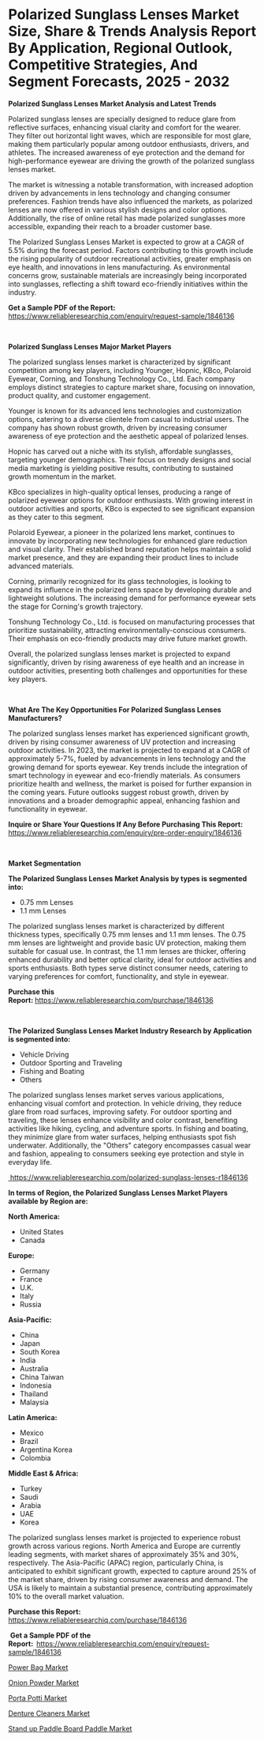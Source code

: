 <p><h1>Polarized Sunglass Lenses Market Size, Share & Trends Analysis Report By Application, Regional Outlook, Competitive Strategies, And Segment Forecasts, 2025 - 2032</h1></p><p><strong>Polarized Sunglass Lenses Market Analysis and Latest Trends</strong></p>
<p><p>Polarized sunglass lenses are specially designed to reduce glare from reflective surfaces, enhancing visual clarity and comfort for the wearer. They filter out horizontal light waves, which are responsible for most glare, making them particularly popular among outdoor enthusiasts, drivers, and athletes. The increased awareness of eye protection and the demand for high-performance eyewear are driving the growth of the polarized sunglass lenses market.</p><p>The market is witnessing a notable transformation, with increased adoption driven by advancements in lens technology and changing consumer preferences. Fashion trends have also influenced the markets, as polarized lenses are now offered in various stylish designs and color options. Additionally, the rise of online retail has made polarized sunglasses more accessible, expanding their reach to a broader customer base.</p><p>The Polarized Sunglass Lenses Market is expected to grow at a CAGR of 5.5% during the forecast period. Factors contributing to this growth include the rising popularity of outdoor recreational activities, greater emphasis on eye health, and innovations in lens manufacturing. As environmental concerns grow, sustainable materials are increasingly being incorporated into sunglasses, reflecting a shift toward eco-friendly initiatives within the industry.</p></p>
<p><strong>Get a Sample PDF of the Report:&nbsp;</strong> <a href="https://www.reliableresearchiq.com/enquiry/request-sample/1846136?utm_campaign=973&utm_medium=2&utm_source=Github&utm_content=ia&utm_term=08022025&utm_id=polarized-sunglass-lenses">https://www.reliableresearchiq.com/enquiry/request-sample/1846136</a></p>
<p>&nbsp;</p>
<p><strong>Polarized Sunglass Lenses Major Market Players</strong></p>
<p><p>The polarized sunglass lenses market is characterized by significant competition among key players, including Younger, Hopnic, KBco, Polaroid Eyewear, Corning, and Tonshung Technology Co., Ltd. Each company employs distinct strategies to capture market share, focusing on innovation, product quality, and customer engagement.</p><p>Younger is known for its advanced lens technologies and customization options, catering to a diverse clientele from casual to industrial users. The company has shown robust growth, driven by increasing consumer awareness of eye protection and the aesthetic appeal of polarized lenses.</p><p>Hopnic has carved out a niche with its stylish, affordable sunglasses, targeting younger demographics. Their focus on trendy designs and social media marketing is yielding positive results, contributing to sustained growth momentum in the market.</p><p>KBco specializes in high-quality optical lenses, producing a range of polarized eyewear options for outdoor enthusiasts. With growing interest in outdoor activities and sports, KBco is expected to see significant expansion as they cater to this segment.</p><p>Polaroid Eyewear, a pioneer in the polarized lens market, continues to innovate by incorporating new technologies for enhanced glare reduction and visual clarity. Their established brand reputation helps maintain a solid market presence, and they are expanding their product lines to include advanced materials.</p><p>Corning, primarily recognized for its glass technologies, is looking to expand its influence in the polarized lens space by developing durable and lightweight solutions. The increasing demand for performance eyewear sets the stage for Corning's growth trajectory.</p><p>Tonshung Technology Co., Ltd. is focused on manufacturing processes that prioritize sustainability, attracting environmentally-conscious consumers. Their emphasis on eco-friendly products may drive future market growth.</p><p>Overall, the polarized sunglass lenses market is projected to expand significantly, driven by rising awareness of eye health and an increase in outdoor activities, presenting both challenges and opportunities for these key players.</p></p>
<p>&nbsp;</p>
<p><strong>What Are The Key Opportunities For Polarized Sunglass Lenses Manufacturers?</strong></p>
<p><p>The polarized sunglass lenses market has experienced significant growth, driven by rising consumer awareness of UV protection and increasing outdoor activities. In 2023, the market is projected to expand at a CAGR of approximately 5-7%, fueled by advancements in lens technology and the growing demand for sports eyewear. Key trends include the integration of smart technology in eyewear and eco-friendly materials. As consumers prioritize health and wellness, the market is poised for further expansion in the coming years. Future outlooks suggest robust growth, driven by innovations and a broader demographic appeal, enhancing fashion and functionality in eyewear.</p></p>
<p><strong>Inquire or Share Your Questions If Any Before Purchasing This Report:</strong> <a href="https://www.reliableresearchiq.com/enquiry/pre-order-enquiry/1846136?utm_campaign=973&utm_medium=2&utm_source=Github&utm_content=ia&utm_term=08022025&utm_id=polarized-sunglass-lenses">https://www.reliableresearchiq.com/enquiry/pre-order-enquiry/1846136</a></p>
<p>&nbsp;</p>
<p><strong>Market Segmentation</strong></p>
<p><strong>The Polarized Sunglass Lenses Market Analysis by types is segmented into:</strong></p>
<p><ul><li>0.75 mm Lenses</li><li>1.1 mm Lenses</li></ul></p>
<p><p>The polarized sunglass lenses market is characterized by different thickness types, specifically 0.75 mm lenses and 1.1 mm lenses. The 0.75 mm lenses are lightweight and provide basic UV protection, making them suitable for casual use. In contrast, the 1.1 mm lenses are thicker, offering enhanced durability and better optical clarity, ideal for outdoor activities and sports enthusiasts. Both types serve distinct consumer needs, catering to varying preferences for comfort, functionality, and style in eyewear.</p></p>
<p><strong>Purchase this Report:&nbsp;</strong><a href="https://www.reliableresearchiq.com/purchase/1846136?utm_campaign=973&utm_medium=2&utm_source=Github&utm_content=ia&utm_term=08022025&utm_id=polarized-sunglass-lenses">https://www.reliableresearchiq.com/purchase/1846136</a></p>
<p>&nbsp;</p>
<p><strong>The Polarized Sunglass Lenses Market Industry Research by Application is segmented into:</strong></p>
<p><ul><li>Vehicle Driving</li><li>Outdoor Sporting and Traveling</li><li>Fishing and Boating</li><li>Others</li></ul></p>
<p><p>The polarized sunglass lenses market serves various applications, enhancing visual comfort and protection. In vehicle driving, they reduce glare from road surfaces, improving safety. For outdoor sporting and traveling, these lenses enhance visibility and color contrast, benefiting activities like hiking, cycling, and adventure sports. In fishing and boating, they minimize glare from water surfaces, helping enthusiasts spot fish underwater. Additionally, the "Others" category encompasses casual wear and fashion, appealing to consumers seeking eye protection and style in everyday life.</p></p>
<p><a href="https://www.reliableresearchiq.com/polarized-sunglass-lenses-r1846136?utm_campaign=973&utm_medium=2&utm_source=Github&utm_content=ia&utm_term=08022025&utm_id=polarized-sunglass-lenses">&nbsp;https://www.reliableresearchiq.com/polarized-sunglass-lenses-r1846136</a></p>
<p><strong>In terms of Region, the Polarized Sunglass Lenses Market Players available by Region are:</strong></p>
<p>
    <p> <strong> North America: </strong>
        <ul>
            <li>United States</li>
            <li>Canada</li>
        </ul>
        </p> 
    <p> <strong> Europe: </strong>
        <ul>
            <li>Germany</li>
            <li>France</li>
            <li>U.K.</li>
            <li>Italy</li>
            <li>Russia</li>
        </ul>
        </p> 
    <p> <strong> Asia-Pacific: </strong>
        <ul>
            <li>China</li>
            <li>Japan</li>
            <li>South Korea</li>
            <li>India</li>
            <li>Australia</li>
            <li>China Taiwan</li>
            <li>Indonesia</li>
            <li>Thailand</li>
            <li>Malaysia</li>
        </ul>
        </p> 
    <p> <strong> Latin America: </strong>
        <ul>
            <li>Mexico</li>
            <li>Brazil</li>
            <li>Argentina Korea</li>
            <li>Colombia</li>
        </ul>
        </p> 
    <p> <strong> Middle East & Africa: </strong>
        <ul>
            <li>Turkey</li>
            <li>Saudi</li>
            <li>Arabia</li>
            <li>UAE</li>
            <li>Korea</li>
        </ul>
    </p>
    </p>
<p><p>The polarized sunglass lenses market is projected to experience robust growth across various regions. North America and Europe are currently leading segments, with market shares of approximately 35% and 30%, respectively. The Asia-Pacific (APAC) region, particularly China, is anticipated to exhibit significant growth, expected to capture around 25% of the market share, driven by rising consumer awareness and demand. The USA is likely to maintain a substantial presence, contributing approximately 10% to the overall market valuation.</p></p>
<p><strong>Purchase this Report: </strong><a href="https://www.reliableresearchiq.com/purchase/1846136?utm_campaign=973&utm_medium=2&utm_source=Github&utm_content=ia&utm_term=08022025&utm_id=polarized-sunglass-lenses">https://www.reliableresearchiq.com/purchase/1846136</a></p>
<p>&nbsp;<strong>Get a Sample PDF of the Report:&nbsp;&nbsp;</strong><a href="https://www.reliableresearchiq.com/enquiry/request-sample/1846136?utm_campaign=973&utm_medium=2&utm_source=Github&utm_content=ia&utm_term=08022025&utm_id=polarized-sunglass-lenses">https://www.reliableresearchiq.com/enquiry/request-sample/1846136</a></p>
<p><strong></strong></p>
<p><p><a href="https://github.com/sawrovpipolo/Market-Research-Report-List-1/blob/main/power-bag-market.md?utm_campaign=973&utm_medium=2&utm_source=Github&utm_content=ia&utm_term=08022025&utm_id=polarized-sunglass-lenses">Power Bag Market</a></p><p><a href="https://github.com/aarajlyre/Market-Research-Report-List-1/blob/main/onion-powder-market.md?utm_campaign=973&utm_medium=2&utm_source=Github&utm_content=ia&utm_term=08022025&utm_id=polarized-sunglass-lenses">Onion Powder Market</a></p><p><a href="https://github.com/ritooesiaba/Market-Research-Report-List-1/blob/main/porta-potti-market.md?utm_campaign=973&utm_medium=2&utm_source=Github&utm_content=ia&utm_term=08022025&utm_id=polarized-sunglass-lenses">Porta Potti Market</a></p><p><a href="https://github.com/elvutedipela/Market-Research-Report-List-1/blob/main/denture-cleaners-market.md?utm_campaign=973&utm_medium=2&utm_source=Github&utm_content=ia&utm_term=08022025&utm_id=polarized-sunglass-lenses">Denture Cleaners Market</a></p><p><a href="https://github.com/sponsumelo/Market-Research-Report-List-1/blob/main/stand-up-paddle-board-paddle-market.md?utm_campaign=973&utm_medium=2&utm_source=Github&utm_content=ia&utm_term=08022025&utm_id=polarized-sunglass-lenses">Stand up Paddle Board Paddle Market</a></p></p>